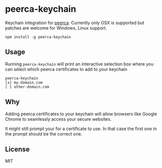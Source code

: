 # peerca-keychain

Keychain integration for [peerca](https://github.com/substack/peerca).
Currently only OSX is supported but patches are welcome for Windows, Linux support.

```
npm install -g peerca-keychain
```

## Usage

Running `peerca-keychain` will print an interactive selection box where you can
select which peerca certificates to add to your keychain

```
peerca-keychain
[x] my-domain.com
[ ] other-domain.com
```

## Why

Adding peerca certificates to your keychain will allow browsers like Google Chrome
to seamlessly access your secure websites.

It might still prompt your for a certificate to use. In that case the first one in the
prompt should be the correct one.

## License

MIT
